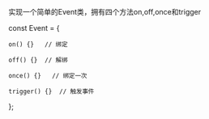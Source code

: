 实现一个简单的Event类，拥有四个方法on,off,once和trigger

const Event = {

    on() {}   // 绑定

    off() {}  // 解绑

    once() {}   // 绑定一次

    trigger() {}  // 触发事件

};

